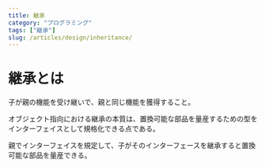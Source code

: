 ```yaml
---
title: 継承
category: "プログラミング"
tags: ["継承"]
slug: /articles/design/inheritance/
---
```



# 継承とは
子が親の機能を受け継いで、親と同じ機能を獲得すること。

オブジェクト指向における継承の本質は、置換可能な部品を量産するための型をインターフェイスとして規格化できる点である。

親でインターフェイスを規定して、子がそのインターフェースを継承すると置換可能な部品を量産できる。

